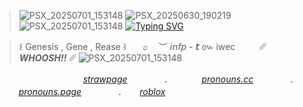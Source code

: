 >![PSX_20250701_153148](https://github.com/user-attachments/assets/02c061d5-8081-4b49-9877-998a379b8d0d)
>![PSX_20250630_190219](https://github.com/user-attachments/assets/bfeff2a7-2018-4974-ba5d-1be7fd536a00)
>![PSX_20250701_153148](https://github.com/user-attachments/assets/06069d4e-3359-46f3-b7a0-742a63a8e2f6)
>[![Typing SVG](https://readme-typing-svg.demolab.com?font=Bold&weight=100&duration=2000&color=C4BBFE&vCenter=true&width=500&height=100&lines=%22+.+.+And+when+I+find+that+computer%2C;+.+.+.+I+am+going+to+rip+out+.+.+;+.+.+all+of+its+wires%22)](https://git.io/typing-svg)   

   >꒰  Genesis , Gene , Rease  ꒱ㅤㅤ෧ㅤ ︶  𝘪𝘯𝘧𝘱 - **𝘵**   ៚   iwecㅤㅤㅤ␥ ***WHOOSH!!*** ␥
>![PSX_20250701_153148](https://github.com/user-attachments/assets/db1e6e1e-0e90-4337-bed3-a7e9b79df06a)









ㅤㅤㅤㅤㅤㅤㅤㅤㅤㅤㅤ[*strawpage*](https://point-of-no-respawn.straw.page) ㅤㅤㅤㅤ . ㅤㅤㅤㅤ[*pronouns.cc*](https://pronouns.cc/@ring.of.fire) ㅤㅤㅤㅤ . ㅤㅤㅤㅤ[*pronouns.page*](https://en.pronouns.page/@Exorr) ㅤㅤㅤㅤ . ㅤㅤ[*roblox*](https://www.roblox.com/users/4612208625/profile)ㅤㅤ











